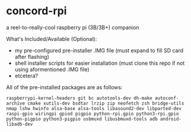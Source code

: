# concord-rpi
a reel-to-really-cool raspberry pi (3B/3B+) companion

What's Included/Available (Optional):
- my pre-configured pre-installer .IMG file (must expand to fill SD card after flashing)
- shell installer scripts for easier installation (must clone this repo if not using aformentioned .IMG file)
- etcetera?

All of the pre-installed packages are as follows:

	raspberrypi-kernel-headers git bc autotools-dev dh-make autoconf-archive cmake xutils-dev bsdtar lrzip zip neofetch zsh bridge-utils nmap lshw hwinfo alsa-base alsa-tools libasound2-dev libparted-dev raspi-gpio wiringpi gpiod pigpio python-rpi.gpio python3-rpi.gpio python-pigpio python3-pigpio usbmuxd libusbmuxd-tools adb android-libadb-dev
